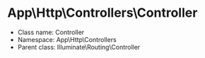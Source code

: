 App\Http\Controllers\Controller
===============






* Class name: Controller
* Namespace: App\Http\Controllers
* Parent class: Illuminate\Routing\Controller








